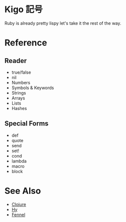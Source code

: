 # Kigo 記号

Ruby is already pretty lispy let's take it the rest of the way.

# Reference

## Reader

- true/false
- nil
- Numbers
- Symbols & Keywords
- Strings
- Arrays
- Lists
- Hashes

## Special Forms

- def
- quote
- send
- set!
- cond
- lambda
- macro
- block

# See Also

- [Clojure](https://clojure.org)
- [Hy](https://github.com/hylang/hy)
- [Fennel](https://fennel-lang.org)
